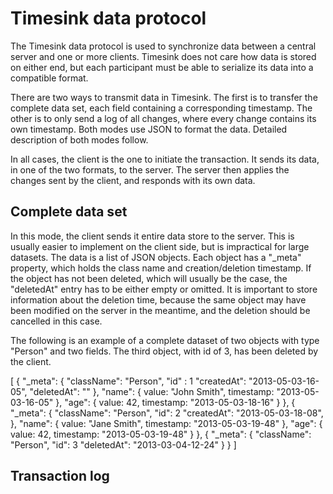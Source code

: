 # Timesink data protocol

The Timesink data protocol is used to synchronize data between a central server and one or more clients. Timesink does not care how data is stored on either end, but each participant must be able to serialize its data into a compatible format.

There are two ways to transmit data in Timesink. The first is to transfer the complete data set, each field containing a corresponding timestamp. The other is to only send a log of all changes, where every change contains its own timestamp. 
Both modes use JSON to format the data. Detailed description of both modes follow. 

In all cases, the client is the one to initiate the transaction. It sends its data, in one of the two formats, to the server. The server then applies the changes sent by the client, and responds with its own data. 

## Complete data set

In this mode, the client sends it entire data store to the server. This is usually easier to implement on the client side, but is impractical for large datasets. The data is a list of JSON objects. Each object has a "_meta" property, which holds the class name and creation/deletion timestamp. If the object has not been deleted, which will usually be the case, the "deletedAt" entry has to be either empty or omitted. It is important to store information about the deletion time, because the same object may have been modified on the server in the meantime, and the deletion should be cancelled in this case.

The following is an example of a complete dataset of two objects with type "Person" and two fields. The third object, with id of 3, has been deleted by the client. 

  [
    {
      "_meta": {
        "className": "Person",
        "id" : 1
        "createdAt": "2013-05-03-16-05",
        "deletedAt": ""
      },
      "name": {
        value: "John Smith",
        timestamp: "2013-05-03-16-05"
      },
      "age": {
        value: 42,
        timestamp: "2013-05-03-18-16"
      }
    },
    {
      "_meta": {
        "className": "Person",
        "id": 2
        "createdAt": "2013-05-03-18-08",
      },
      "name": {
        value: "Jane Smith",
        timestamp: "2013-05-03-19-48"
      },
      "age": {
        value: 42,
        timestamp: "2013-05-03-19-48"
      }
    },
    {
      "_meta": {
        "className": "Person",
        "id": 3
        "deletedAt": "2013-03-04-12-24"
      }
    }
  ]

## Transaction log
